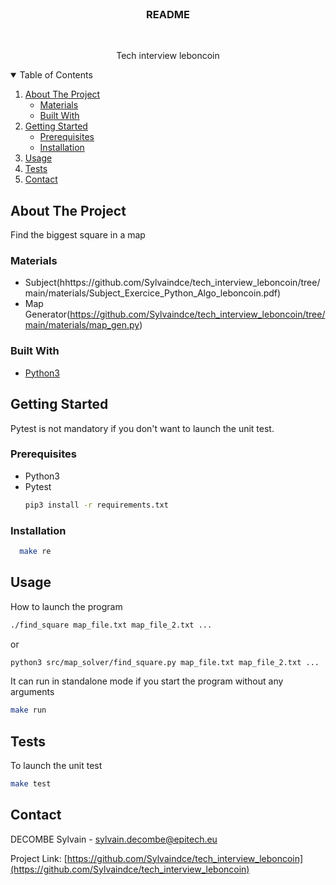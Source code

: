 <br />
<p align="center">
   <h3 align="center">README</h3>
   <br />
   <p align="center">Tech interview leboncoin</p>
</p>

<!-- TABLE OF CONTENTS -->
<details open="open">
  <summary>Table of Contents</summary>
  <ol>
    <li>
      <a href="#about-the-project">About The Project</a>
      <ul>
        <li><a href="#materials">Materials</a></li>
        <li><a href="#built-with">Built With</a></li>
      </ul>
    </li>
    <li>
      <a href="#getting-started">Getting Started</a>
      <ul>
        <li><a href="#prerequisites">Prerequisites</a></li>
        <li><a href="#installation">Installation</a></li>
      </ul>
    </li>
    <li><a href="#usage">Usage</a></li>
    <li><a href="#tests">Tests</a></li>
    <li><a href="#contact">Contact</a></li>
  </ol>
</details>

## About The Project
Find the biggest square in a map

### Materials
- Subject(hhttps://github.com/Sylvaindce/tech_interview_leboncoin/tree/main/materials/Subject_Exercice_Python_Algo_leboncoin.pdf)
- Map Generator(https://github.com/Sylvaindce/tech_interview_leboncoin/tree/main/materials/map_gen.py)

### Built With
* [Python3](https://www.python.org/)

## Getting Started
Pytest is not mandatory if you don't want to launch the unit test.

### Prerequisites
* Python3
* Pytest
  ```sh
  pip3 install -r requirements.txt
  ```

### Installation
```sh
  make re
```

## Usage
How to launch the program

  ```sh
  ./find_square map_file.txt map_file_2.txt ...
  ```
or
  ```sh
  python3 src/map_solver/find_square.py map_file.txt map_file_2.txt ...
  ```

It can run in standalone mode if you start the program without any arguments
  ```sh
  make run
  ```

## Tests
To launch the unit test
  ```sh
  make test
  ```

## Contact

DECOMBE Sylvain - sylvain.decombe@epitech.eu

Project Link: [https://github.com/Sylvaindce/tech_interview_leboncoin](https://github.com/Sylvaindce/tech_interview_leboncoin)